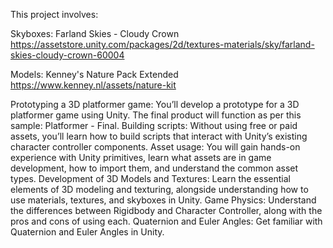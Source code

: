 This project involves:

Skyboxes: Farland Skies - Cloudy Crown
    https://assetstore.unity.com/packages/2d/textures-materials/sky/farland-skies-cloudy-crown-60004

Models: Kenney's Nature Pack Extended
    https://www.kenney.nl/assets/nature-kit

Prototyping a 3D platformer game: You’ll develop a prototype for a 3D platformer game using Unity. The final product will function as per this sample: Platformer - Final.
Building scripts: Without using free or paid assets, you’ll learn how to build scripts that interact with Unity’s existing character controller components.
Asset usage: You will gain hands-on experience with Unity primitives, learn what assets are in game development, how to import them, and understand the common asset types.
Development of 3D Models and Textures: Learn the essential elements of 3D modeling and texturing, alongside understanding how to use materials, textures, and skyboxes in Unity.
Game Physics: Understand the differences between Rigidbody and Character Controller, along with the pros and cons of using each.
Quaternion and Euler Angles: Get familiar with Quaternion and Euler Angles in Unity.